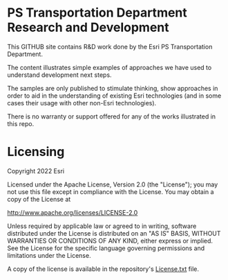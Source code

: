 # PS Transportation Department Research and Development 

This GITHUB site contains R&D work done by the Esri PS Transportation Department. 

The content illustrates simple examples of approaches we have used to understand development next steps. 

The samples are only published to stimulate thinking, show approaches in order to aid in the understanding of existing Esri technologies (and in some cases their usage with other non-Esri technologies). 

There is no warranty or support offered for any of the works illustrated in this repo.

# Licensing
Copyright 2022 Esri

Licensed under the Apache License, Version 2.0 (the "License"); you may not use this file except in compliance with the License. You may obtain a copy of the License at

http://www.apache.org/licenses/LICENSE-2.0

Unless required by applicable law or agreed to in writing, software distributed under the License is distributed on an "AS IS" BASIS, WITHOUT WARRANTIES OR CONDITIONS OF ANY KIND, either express or implied. See the License for the specific language governing permissions and limitations under the License.

A copy of the license is available in the repository's [License.txt](https://githum.com/rlmeyering/PS-Transportation_Dept_RD/blob/master/) file.
